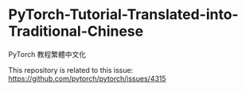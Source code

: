 # PyTorch-Tutorial-Translated-into-Traditional-Chinese

PyTorch 教程繁體中文化

This repository is related to this issue: https://github.com/pytorch/pytorch/issues/4315
